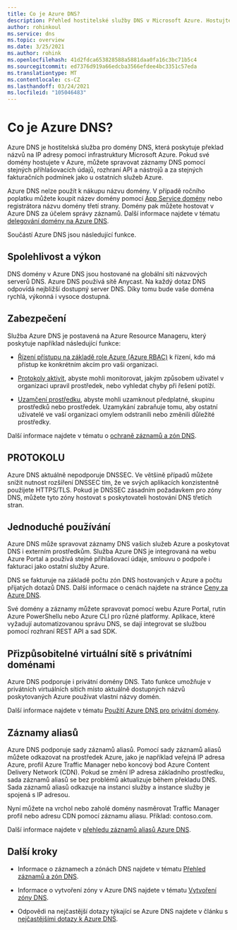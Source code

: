 ```yaml
---
title: Co je Azure DNS?
description: Přehled hostitelské služby DNS v Microsoft Azure. Hostujte svoji doménu na platformě Microsoft Azure.
author: rohinkoul
ms.service: dns
ms.topic: overview
ms.date: 3/25/2021
ms.author: rohink
ms.openlocfilehash: 41d2fdca653828588a5881daa0fa16c3bc71b5c4
ms.sourcegitcommit: ed7376d919a66edcba3566efdee4bc3351c57eda
ms.translationtype: MT
ms.contentlocale: cs-CZ
ms.lasthandoff: 03/24/2021
ms.locfileid: "105046483"
---
```

# <a name="what-is-azure-dns"></a>Co je Azure DNS?

Azure DNS je hostitelská služba pro domény DNS, která poskytuje překlad názvů na IP adresy pomocí infrastruktury Microsoft Azure. Pokud své domény hostujete v Azure, můžete spravovat záznamy DNS pomocí stejných přihlašovacích údajů, rozhraní API a nástrojů a za stejných fakturačních podmínek jako u ostatních služeb Azure.

Azure DNS nelze použít k nákupu názvu domény. V případě ročního poplatku můžete koupit název domény pomocí [App Service domény](../app-service/manage-custom-dns-buy-domain.md#buy-an-app-service-domain) nebo registrátora názvu domény třetí strany. Domény pak můžete hostovat v Azure DNS za účelem správy záznamů. Další informace najdete v tématu [delegování domény na Azure DNS](dns-domain-delegation.md).

Součástí Azure DNS jsou následující funkce.

## <a name="reliability-and-performance"></a>Spolehlivost a výkon

DNS domény v Azure DNS jsou hostované na globální síti názvových serverů DNS. Azure DNS používá sítě Anycast. Na každý dotaz DNS odpovídá nejbližší dostupný server DNS. Díky tomu bude vaše doména rychlá, výkonná i vysoce dostupná.

## <a name="security"></a>Zabezpečení

 Služba Azure DNS je postavená na Azure Resource Manageru, který poskytuje například následující funkce:

* [Řízení přístupu na základě role Azure (Azure RBAC)](../azure-resource-manager/management/overview.md) k řízení, kdo má přístup ke konkrétním akcím pro vaši organizaci.

* [Protokoly aktivit](../azure-resource-manager/management/overview.md), abyste mohli monitorovat, jakým způsobem uživatel v organizaci upravil prostředek, nebo vyhledat chyby při řešení potíží.

* [Uzamčení prostředku](../azure-resource-manager/management/lock-resources.md), abyste mohli uzamknout předplatné, skupinu prostředků nebo prostředek. Uzamykání zabraňuje tomu, aby ostatní uživatelé ve vaší organizaci omylem odstranili nebo změnili důležité prostředky.

Další informace najdete v tématu o [ochraně záznamů a zón DNS](dns-protect-zones-recordsets.md). 

## <a name="dnssec"></a>PROTOKOLU

Azure DNS aktuálně nepodporuje DNSSEC. Ve většině případů můžete snížit nutnost rozšíření DNSSEC tím, že ve svých aplikacích konzistentně použijete HTTPS/TLS. Pokud je DNSSEC zásadním požadavkem pro zóny DNS, můžete tyto zóny hostovat s poskytovateli hostování DNS třetích stran.

## <a name="ease-of-use"></a>Jednoduché používání

 Azure DNS může spravovat záznamy DNS vašich služeb Azure a poskytovat DNS i externím prostředkům. Služba Azure DNS je integrovaná na webu Azure Portal a používá stejné přihlašovací údaje, smlouvu o podpoře i fakturaci jako ostatní služby Azure. 

DNS se fakturuje na základě počtu zón DNS hostovaných v Azure a počtu přijatých dotazů DNS. Další informace o cenách najdete na stránce [Ceny za Azure DNS](https://azure.microsoft.com/pricing/details/dns/).

Své domény a záznamy můžete spravovat pomocí webu Azure Portal, rutin Azure PowerShellu nebo Azure CLI pro různé platformy. Aplikace, které vyžadují automatizovanou správu DNS, se dají integrovat se službou pomocí rozhraní REST API a sad SDK.

## <a name="customizable-virtual-networks-with-private-domains"></a>Přizpůsobitelné virtuální sítě s privátními doménami

Azure DNS podporuje i privátní domény DNS. Tato funkce umožňuje v privátních virtuálních sítích místo aktuálně dostupných názvů poskytovaných Azure používat vlastní názvy domén.

Další informace najdete v tématu [Použití Azure DNS pro privátní domény](private-dns-overview.md).

## <a name="alias-records"></a>Záznamy aliasů

Azure DNS podporuje sady záznamů aliasů. Pomocí sady záznamů aliasů můžete odkazovat na prostředek Azure, jako je například veřejná IP adresa Azure, profil Azure Traffic Manager nebo koncový bod Azure Content Delivery Network (CDN). Pokud se změní IP adresa základního prostředku, sada záznamů aliasů se bez problémů aktualizuje během překladu DNS. Sada záznamů aliasů odkazuje na instanci služby a instance služby je spojená s IP adresou.

Nyní můžete na vrchol nebo zaholé domény nasměrovat Traffic Manager profil nebo adresu CDN pomocí záznamu aliasu. Příklad: contoso.com.

Další informace najdete v [přehledu záznamů aliasů Azure DNS](dns-alias.md).

## <a name="next-steps"></a>Další kroky

* Informace o záznamech a zónách DNS najdete v tématu [Přehled záznamů a zón DNS](dns-zones-records.md).

* Informace o vytvoření zóny v Azure DNS najdete v tématu [Vytvoření zóny DNS](./dns-getstarted-portal.md).

* Odpovědi na nejčastější dotazy týkající se Azure DNS najdete v článku s [nejčastějšími dotazy k Azure DNS](dns-faq.md).
